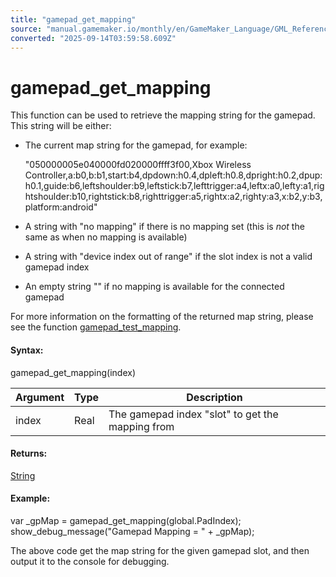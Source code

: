 ```yaml
---
title: "gamepad_get_mapping"
source: "manual.gamemaker.io/monthly/en/GameMaker_Language/GML_Reference/Game_Input/GamePad_Input/gamepad_get_mapping.htm"
converted: "2025-09-14T03:59:58.609Z"
---
```


# gamepad\_get\_mapping

This function can be used to retrieve the mapping string for the gamepad. This string will be either:

-   The current map string for the gamepad, for example:

    "050000005e040000fd020000ffff3f00,Xbox Wireless Controller,a:b0,b:b1,start:b4,dpdown:h0.4,dpleft:h0.8,dpright:h0.2,dpup:h0.1,guide:b6,leftshoulder:b9,leftstick:b7,lefttrigger:a4,leftx:a0,lefty:a1,rightshoulder:b10,rightstick:b8,righttrigger:a5,rightx:a2,righty:a3,x:b2,y:b3,platform:android"

-   A string with "no mapping" if there is no mapping set (this is _not_ the same as when no mapping is available)
-   A string with "device index out of range" if the slot index is not a valid gamepad index
-   An empty string "" if no mapping is available for the connected gamepad

For more information on the formatting of the returned map string, please see the function [gamepad\_test\_mapping](gamepad_test_mapping.md).

#### Syntax:

gamepad\_get\_mapping(index)

| Argument | Type | Description |
| --- | --- | --- |
| index | Real | The gamepad index "slot" to get the mapping from |

#### Returns:

[String](../../../../../../../GameMaker_Language/GML_Overview/Data_Types.md)

#### Example:

var \_gpMap = gamepad\_get\_mapping(global.PadIndex);
show\_debug\_message("Gamepad Mapping = " + \_gpMap);

The above code get the map string for the given gamepad slot, and then output it to the console for debugging.